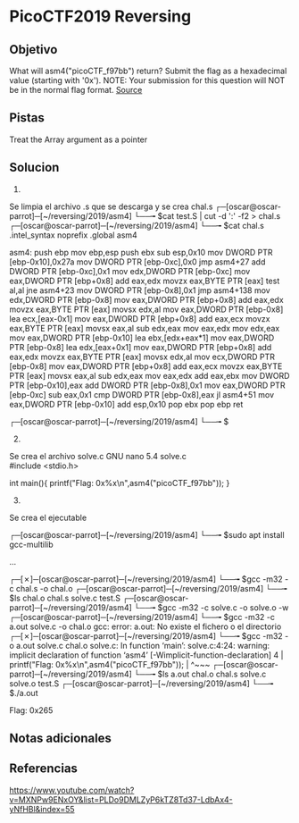 # PicoCTF2019 Reversing
## Objetivo
What will asm4("picoCTF_f97bb") return? Submit the flag as a hexadecimal value (starting with '0x'). NOTE: Your submission for this question will NOT be in the normal flag format. [Source](https://jupiter.challenges.picoctf.org/static/76ef117df9226a8a9306a8865b14068e/test.S)
## Pistas
Treat the Array argument as a pointer
## Solucion
1)
Se limpia el archivo .s que se descarga y se crea chal.s
┌─[oscar@oscar-parrot]─[~/reversing/2019/asm4]
└──╼ $cat test.S | cut -d ':' -f2 > chal.s
┌─[oscar@oscar-parrot]─[~/reversing/2019/asm4]
└──╼ $cat chal.s 
.intel_syntax noprefix
.global asm4

asm4:
	push   ebp
	mov    ebp,esp
	push   ebx
	sub    esp,0x10
	mov    DWORD PTR [ebp-0x10],0x27a
	mov    DWORD PTR [ebp-0xc],0x0
	jmp    asm4+27
	add    DWORD PTR [ebp-0xc],0x1
	mov    edx,DWORD PTR [ebp-0xc]
	mov    eax,DWORD PTR [ebp+0x8]
	add    eax,edx
	movzx  eax,BYTE PTR [eax]
	test   al,al
	jne    asm4+23
	mov    DWORD PTR [ebp-0x8],0x1
	jmp    asm4+138
	mov    edx,DWORD PTR [ebp-0x8]
	mov    eax,DWORD PTR [ebp+0x8]
	add    eax,edx
	movzx  eax,BYTE PTR [eax]
	movsx  edx,al
	mov    eax,DWORD PTR [ebp-0x8]
	lea    ecx,[eax-0x1]
	mov    eax,DWORD PTR [ebp+0x8]
	add    eax,ecx
	movzx  eax,BYTE PTR [eax]
	movsx  eax,al
	sub    edx,eax
	mov    eax,edx
	mov    edx,eax
	mov    eax,DWORD PTR [ebp-0x10]
	lea    ebx,[edx+eax*1]
	mov    eax,DWORD PTR [ebp-0x8]
	lea    edx,[eax+0x1]
	mov    eax,DWORD PTR [ebp+0x8]
	add    eax,edx
	movzx  eax,BYTE PTR [eax]
	movsx  edx,al
	mov    ecx,DWORD PTR [ebp-0x8]
	mov    eax,DWORD PTR [ebp+0x8]
	add    eax,ecx
	movzx  eax,BYTE PTR [eax]
	movsx  eax,al
	sub    edx,eax
	mov    eax,edx
	add    eax,ebx
	mov    DWORD PTR [ebp-0x10],eax
	add    DWORD PTR [ebp-0x8],0x1
	mov    eax,DWORD PTR [ebp-0xc]
	sub    eax,0x1
	cmp    DWORD PTR [ebp-0x8],eax
	jl     asm4+51
	mov    eax,DWORD PTR [ebp-0x10]
	add    esp,0x10
	pop    ebx
	pop    ebp
	ret    

┌─[oscar@oscar-parrot]─[~/reversing/2019/asm4]
└──╼ $

2)
Se crea el archivo solve.c
  GNU nano 5.4                         solve.c                                  
#include  <stdio.h>

int main(){
        printf("Flag: 0x%x\n",asm4("picoCTF_f97bb"));
}

3)
Se crea el ejecutable 

┌─[oscar@oscar-parrot]─[~/reversing/2019/asm4]
└──╼ $sudo apt install gcc-multilib

...

┌─[✗]─[oscar@oscar-parrot]─[~/reversing/2019/asm4]
└──╼ $gcc -m32 -c chal.s -o chal.o
┌─[oscar@oscar-parrot]─[~/reversing/2019/asm4]
└──╼ $ls
chal.o  chal.s  solve.c  test.S
┌─[oscar@oscar-parrot]─[~/reversing/2019/asm4]
└──╼ $gcc -m32 -c solve.c -o solve.o -w
┌─[oscar@oscar-parrot]─[~/reversing/2019/asm4]
└──╼ $gcc -m32 -c a.out solve.c -o chal.o
gcc: error: a.out: No existe el fichero o el directorio
┌─[✗]─[oscar@oscar-parrot]─[~/reversing/2019/asm4]
└──╼ $gcc -m32 -o a.out solve.c chal.o
solve.c: In function ‘main’:
solve.c:4:24: warning: implicit declaration of function ‘asm4’ [-Wimplicit-function-declaration]
    4 |  printf("Flag: 0x%x\n",asm4("picoCTF_f97bb"));
      |                        ^~~~
┌─[oscar@oscar-parrot]─[~/reversing/2019/asm4]
└──╼ $ls
a.out  chal.o  chal.s  solve.c  solve.o  test.S
┌─[oscar@oscar-parrot]─[~/reversing/2019/asm4]
└──╼ $./a.out 


Flag: 0x265




## Notas adicionales
## Referencias 
https://www.youtube.com/watch?v=MXNPw9ENxOY&list=PLDo9DMLZyP6kTZ8Td37-LdbAx4-yNfHBl&index=55
